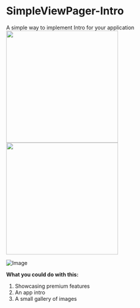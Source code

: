 # SimpleViewPager-Intro
A simple way to implement Intro for your application
<img src="https://github.com/AhmedSenosy/SimpleViewPager-Intro/blob/master/ScreenShot/Screenshot_1595967148.png" width=300></img> <img src="https://github.com/AhmedSenosy/SimpleViewPager-Intro/blob/master/ScreenShot/Screenshot_1595967156.png" width=300></img>

![Image](https://github.com/AhmedSenosy/SimpleViewPager-Intro/blob/master/ScreenShot/Screenshot_1595967158.png)

**What you could do with this:**

1. Showcasing premium features
2. An app intro
2. A small gallery of images